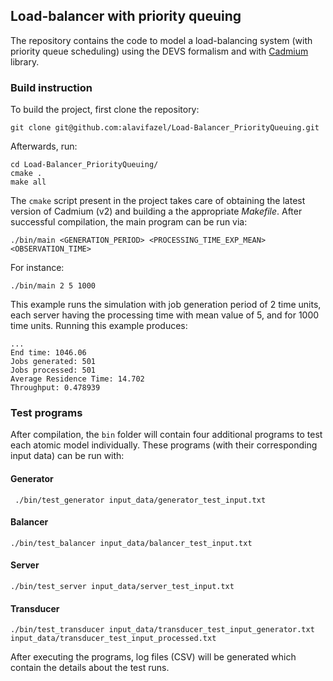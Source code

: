 ## Load-balancer with priority queuing
The repository contains the code to model a load-balancing system (with priority queue scheduling) using the DEVS formalism and with [Cadmium](https://github.com/SimulationEverywhere/cadmium_v2) library.

### Build instruction
To build the project, first clone the repository:

```
git clone git@github.com:alavifazel/Load-Balancer_PriorityQueuing.git
```

Afterwards, run:

```
cd Load-Balancer_PriorityQueuing/
cmake .
make all
```

The `cmake` script present in the project takes care of obtaining the latest version of Cadmium (v2) and building a the appropriate *Makefile*. After successful compilation, the main program can be run via:

```
./bin/main <GENERATION_PERIOD> <PROCESSING_TIME_EXP_MEAN> <OBSERVATION_TIME>
```

For instance:

```
./bin/main 2 5 1000
```

This example runs the simulation with job generation period of 2 time units, each server having the processing time with mean value of 5, and for 1000 time units. Running this example produces:

```
...
End time: 1046.06
Jobs generated: 501
Jobs processed: 501
Average Residence Time: 14.702
Throughput: 0.478939
```

### Test programs
After compilation, the `bin` folder will contain four additional programs to test each atomic model individually. These programs (with their corresponding input data) can be run with:

#### Generator
`` ./bin/test_generator input_data/generator_test_input.txt``

#### Balancer
``./bin/test_balancer input_data/balancer_test_input.txt``

#### Server
``./bin/test_server input_data/server_test_input.txt``

#### Transducer
``./bin/test_transducer input_data/transducer_test_input_generator.txt input_data/transducer_test_input_processed.txt``

After executing the programs, log files (CSV) will be generated which contain the details about the test runs. 
